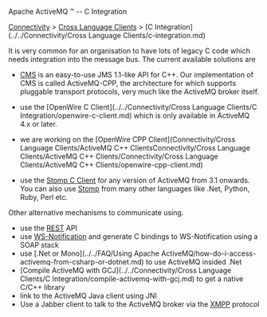 Apache ActiveMQ ™ -- C Integration 

[Connectivity](../../connectivity.md) > [Cross Language Clients](../../Connectivity/cross-language-clients.md) > [C Integration](../../Connectivity/Cross Language Clients/c-integration.md)


It is very common for an organisation to have lots of legacy C code which needs integration into the message bus. The current available solutions are

*   [CMS](#) is an easy-to-use JMS 1.1-like API for C++. Our implementation of CMS is called ActiveMQ-CPP, the architecture for which supports pluggable transport protocols, very much like the ActiveMQ broker itself.
*   use the [OpenWire C Client](../../Connectivity/Cross Language Clients/C Integration/openwire-c-client.md) which is only available in ActiveMQ 4.x or later.
*   we are working on the [OpenWire CPP Client](Connectivity/Cross Language Clients/ActiveMQ C++ ClientsConnectivity/Cross Language Clients/ActiveMQ C++ Clients/Connectivity/Cross Language Clients/ActiveMQ C++ Clients/openwire-cpp-client.md)

*   use the [Stomp C Client](http://stomp.codehaus.org/C) for any version of ActiveMQ from 3.1 onwards. You can also use [Stomp](http://stomp.codehaus.org/) from many other languages like .Net, Python, Ruby, Perl etc.

Other alternative mechanisms to communicate using.

*   use the [REST](../../Connectivity/Protocols/rest.md) API
*   use [WS-Notification](http://servicemix.org/WS+Notification) and generate C bindings to WS-Notification using a SOAP stack
*   use [.Net or Mono](../../FAQ/Using Apache ActiveMQ/how-do-i-access-activemq-from-csharp-or-dotnet.md) to use ActiveMQ insided .Net
*   [Compile ActiveMQ with GCJ](../../Connectivity/Cross Language Clients/C Integration/compile-activemq-with-gcj.md) to get a native C/C++ library
*   link to the ActiveMQ Java client using JNI
*   Use a Jabber client to talk to the ActiveMQ broker via the [XMPP](../../Connectivity/Protocols/xmpp.md) protocol

